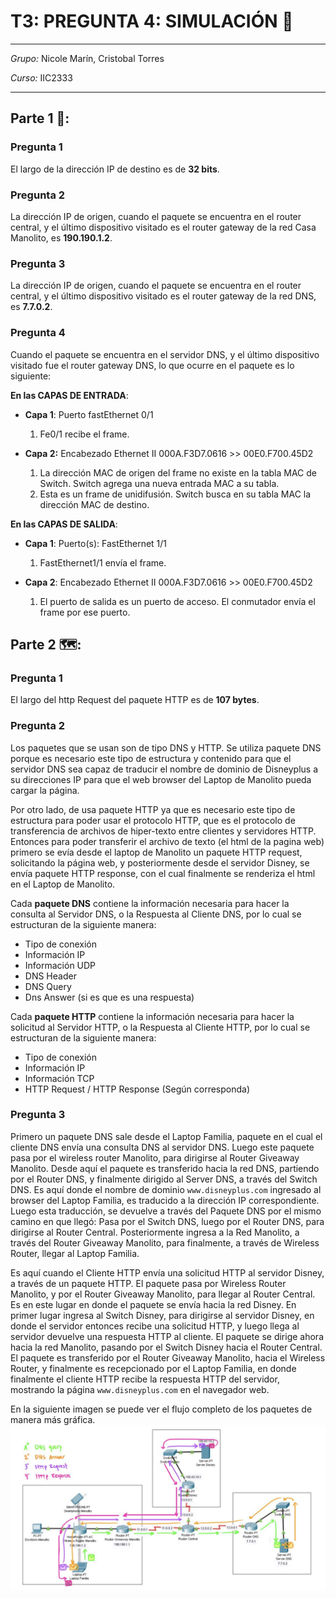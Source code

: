 # **T3: PREGUNTA 4: SIMULACIÓN :jack_o_lantern:**
* * *

*Grupo:* Nicole Marín, Cristobal Torres

*Curso:* IIC2333

* * *

## **Parte 1** :closed_book::

###  **Pregunta 1** 
El largo de la dirección IP de destino es de **32 bits**.

###  **Pregunta 2** 
La dirección IP de origen, cuando el paquete se encuentra en el router central, y el último dispositivo visitado es el router gateway de la red Casa Manolito, es **190.190.1.2**.

###  **Pregunta 3** 

La dirección IP de origen, cuando el paquete se encuentra en el router central, y el último dispositivo visitado es el router gateway de la red DNS, es **7.7.0.2**.

###  **Pregunta 4** 

Cuando el paquete se encuentra en el servidor DNS, y el último dispositivo visitado fue el router gateway DNS, lo que ocurre en el paquete es lo siguiente:

**En las CAPAS DE ENTRADA**:

* **Capa 1**: Puerto fastEthernet 0/1
   1. Fe0/1 recibe el frame.

* **Capa 2:** Encabezado Ethernet II 000A.F3D7.0616 >> 00E0.F700.45D2
   1. La dirección MAC de origen del frame no existe en la tabla MAC de Switch. Switch agrega una nueva entrada MAC a su tabla.
   2. Esta es un frame de unidifusión. Switch busca en su tabla MAC la dirección MAC de destino.

**En las CAPAS DE SALIDA**:

* **Capa 1**: Puerto(s): FastEthernet 1/1
   1. FastEthernet1/1 envía el frame.

* **Capa 2**: Encabezado Ethernet II 000A.F3D7.0616 >> 00E0.F700.45D2
   1. El puerto de salida es un puerto de acceso. El conmutador envía el frame por ese puerto.



## **Parte 2** :world_map::

###  **Pregunta 1** 

El largo del http Request del paquete HTTP es de **107 bytes**.


###  **Pregunta 2** 

Los paquetes que se usan son de tipo DNS y HTTP. 
Se utiliza paquete DNS porque es necesario este tipo de estructura y contenido para que el servidor DNS sea capaz de traducir el nombre de dominio de Disneyplus a su direcciones IP para que el web browser del Laptop de Manolito pueda cargar la página.

Por otro lado, de usa paquete HTTP ya que es necesario este tipo de estructura para poder usar el protocolo HTTP, que es el protocolo de transferencia de archivos de hiper-texto entre clientes y servidores HTTP. Entonces para poder transferir el archivo de texto (el html de la pagina web)  primero se evía desde el laptop de Manolito un paquete HTTP request, solicitando la página web, y posteriormente desde el servidor Disney, se envía paquete HTTP response, con el cual finalmente se renderiza el html en el Laptop de Manolito. 

Cada **paquete DNS** contiene la información necesaria para hacer la consulta al Servidor DNS, o la Respuesta al Cliente DNS, por lo cual se estructuran de la siguiente manera:

- Tipo de conexión
- Información IP
- Información UDP
- DNS Header
- DNS Query
- Dns Answer (si es que es una respuesta)


Cada **paquete HTTP** contiene la información necesaria para hacer la solicitud al Servidor HTTP, o la Respuesta al Cliente HTTP, por lo cual se estructuran de la siguiente manera:

- Tipo de conexión
- Información IP
- Información TCP
- HTTP Request / HTTP Response (Según corresponda)



###  **Pregunta 3** 

Primero un paquete DNS sale desde el Laptop Familia, paquete en el cual el cliente DNS envía una consulta DNS al servidor DNS. Luego este paquete pasa por el wireless router Manolito, para dirigirse al Router Giveaway Manolito. Desde aquí el paquete es transferido  hacia la red DNS, partiendo por el Router DNS, y finalmente dirigido al Server DNS, a través del Switch DNS. Es aquí donde el nombre de dominio ```www.disneyplus.com``` ingresado al browser del Laptop Familia, es traducido a la dirección IP correspondiente. Luego esta traducción, se devuelve a través del Paquete DNS por el mismo camino en que llegó: Pasa por el Switch DNS, luego por el Router DNS, para dirigirse al Router Central. Posteriormente ingresa a la Red Manolito, a través del Router Giveaway Manolito, para finalmente, a través de Wireless Router, llegar al Laptop Familia. 

Es aquí cuando el Cliente HTTP envía una solicitud HTTP al servidor Disney, a través de un paquete HTTP. El paquete pasa por Wireless Router Manolito, y por el Router Giveaway Manolito, para llegar al Router Central. Es en este lugar en donde el paquete se envía hacia la red Disney. En primer lugar ingresa al Switch Disney, para dirigirse al servidor Disney, en donde el servidor entonces recibe una solicitud HTTP, y luego llega al servidor devuelve una respuesta HTTP al cliente. El paquete se dirige ahora hacia la red Manolito, pasando por el Switch Disney hacia el Router Central. El paquete es transferido por el Router Giveaway Manolito, hacia el Wireless Router, y finalmente es recepcionado por el Laptop Familia, en donde finalmente el cliente HTTP recibe la respuesta HTTP del servidor, mostrando la página ```www.disneyplus.com``` en el navegador web.

En la siguiente imagen se puede ver el flujo completo de los paquetes de manera más gráfica.
![Error al cargar la imagen](/flujo_paquetes.jpg "Flujo de Paquetes DNS y HTTP en la simulación")
